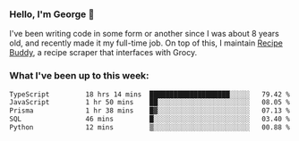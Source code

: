 ### Hello, I'm George 👋

I've been writing code in some form or another since I was about 8 years old, and recently made it my full-time job. On top of this, I maintain [Recipe Buddy](https://github.com/georgegebbett/recipe-buddy), a recipe scraper that interfaces with Grocy.  

<!--
**georgegebbett/georgegebbett** is a ✨ _special_ ✨ repository because its `README.md` (this file) appears on your GitHub profile.

Here are some ideas to get you started:

- 🔭 I’m currently working on ...
- 🌱 I’m currently learning ...
- 👯 I’m looking to collaborate on ...
- 🤔 I’m looking for help with ...
- 💬 Ask me about ...
- 📫 How to reach me: ...
- 😄 Pronouns: ...
- ⚡ Fun fact: ...
-->

### What I've been up to this week:
<!--START_SECTION:waka-->

```txt
TypeScript         18 hrs 14 mins  ████████████████████░░░░░   79.42 %
JavaScript         1 hr 50 mins    ██░░░░░░░░░░░░░░░░░░░░░░░   08.05 %
Prisma             1 hr 38 mins    █▓░░░░░░░░░░░░░░░░░░░░░░░   07.13 %
SQL                46 mins         █░░░░░░░░░░░░░░░░░░░░░░░░   03.40 %
Python             12 mins         ▒░░░░░░░░░░░░░░░░░░░░░░░░   00.88 %
```

<!--END_SECTION:waka-->
